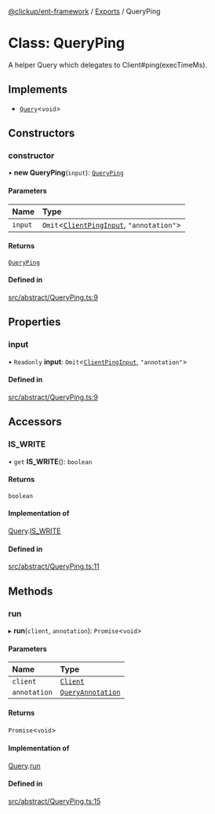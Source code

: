 [@clickup/ent-framework](../README.md) / [Exports](../modules.md) / QueryPing

# Class: QueryPing

A helper Query which delegates to Client#ping(execTimeMs).

## Implements

- [`Query`](../interfaces/Query.md)\<`void`\>

## Constructors

### constructor

• **new QueryPing**(`input`): [`QueryPing`](QueryPing.md)

#### Parameters

| Name | Type |
| :------ | :------ |
| `input` | `Omit`\<[`ClientPingInput`](../interfaces/ClientPingInput.md), ``"annotation"``\> |

#### Returns

[`QueryPing`](QueryPing.md)

#### Defined in

[src/abstract/QueryPing.ts:9](https://github.com/clickup/ent-framework/blob/master/src/abstract/QueryPing.ts#L9)

## Properties

### input

• `Readonly` **input**: `Omit`\<[`ClientPingInput`](../interfaces/ClientPingInput.md), ``"annotation"``\>

#### Defined in

[src/abstract/QueryPing.ts:9](https://github.com/clickup/ent-framework/blob/master/src/abstract/QueryPing.ts#L9)

## Accessors

### IS\_WRITE

• `get` **IS_WRITE**(): `boolean`

#### Returns

`boolean`

#### Implementation of

[Query](../interfaces/Query.md).[IS_WRITE](../interfaces/Query.md#is_write)

#### Defined in

[src/abstract/QueryPing.ts:11](https://github.com/clickup/ent-framework/blob/master/src/abstract/QueryPing.ts#L11)

## Methods

### run

▸ **run**(`client`, `annotation`): `Promise`\<`void`\>

#### Parameters

| Name | Type |
| :------ | :------ |
| `client` | [`Client`](Client.md) |
| `annotation` | [`QueryAnnotation`](../interfaces/QueryAnnotation.md) |

#### Returns

`Promise`\<`void`\>

#### Implementation of

[Query](../interfaces/Query.md).[run](../interfaces/Query.md#run)

#### Defined in

[src/abstract/QueryPing.ts:15](https://github.com/clickup/ent-framework/blob/master/src/abstract/QueryPing.ts#L15)
